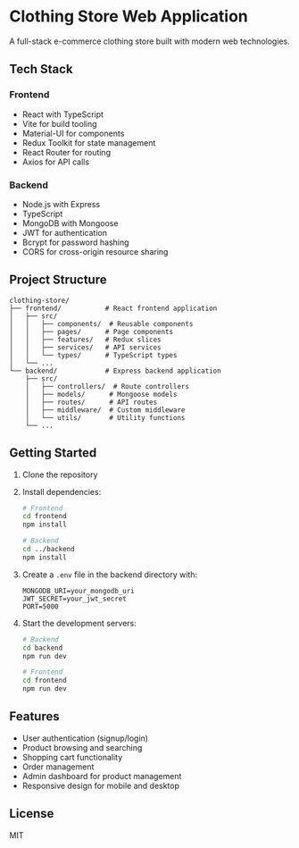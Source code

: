 # Clothing Store Web Application

A full-stack e-commerce clothing store built with modern web technologies.

## Tech Stack

### Frontend
- React with TypeScript
- Vite for build tooling
- Material-UI for components
- Redux Toolkit for state management
- React Router for routing
- Axios for API calls

### Backend
- Node.js with Express
- TypeScript
- MongoDB with Mongoose
- JWT for authentication
- Bcrypt for password hashing
- CORS for cross-origin resource sharing

## Project Structure
```
clothing-store/
├── frontend/           # React frontend application
│   ├── src/
│   │   ├── components/  # Reusable components
│   │   ├── pages/      # Page components
│   │   ├── features/   # Redux slices
│   │   ├── services/   # API services
│   │   └── types/      # TypeScript types
│   └── ...
└── backend/            # Express backend application
    ├── src/
    │   ├── controllers/  # Route controllers
    │   ├── models/      # Mongoose models
    │   ├── routes/      # API routes
    │   ├── middleware/  # Custom middleware
    │   └── utils/       # Utility functions
    └── ...
```

## Getting Started

1. Clone the repository
2. Install dependencies:
   ```bash
   # Frontend
   cd frontend
   npm install

   # Backend
   cd ../backend
   npm install
   ```

3. Create a `.env` file in the backend directory with:
   ```
   MONGODB_URI=your_mongodb_uri
   JWT_SECRET=your_jwt_secret
   PORT=5000
   ```

4. Start the development servers:
   ```bash
   # Backend
   cd backend
   npm run dev

   # Frontend
   cd frontend
   npm run dev
   ```

## Features

- User authentication (signup/login)
- Product browsing and searching
- Shopping cart functionality
- Order management
- Admin dashboard for product management
- Responsive design for mobile and desktop

## License

MIT 